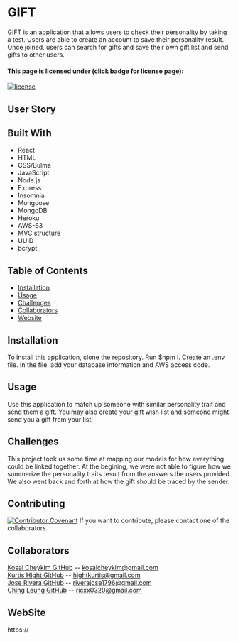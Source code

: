 # GIFT
GIFT is an application that allows users to check their personality by taking a test. Users are able to create an account to save their personality result. Once joined, users can search for gifts and save their own gift list and send gifts to other users. 

#### This page is licensed under (click badge for license page): 
[![license](https://img.shields.io/badge/License-MIT-yellow.svg)](https://opensource.org/licenses/MIT)

## User Story
<!-- As a busy person, when I use Flavor Express, I am able to view recipes. When I sign-up, I can login using my username and password. Once logged in, I am taken to my dashboard page. I can create a new recipe using the form, click create button and a newly created recipe will appear in my dashboard. When I click on one of my recipe photos or edit recipe button, I am taken to the edit page where I can edit the title, ingredients, direction, hint or photo by clicking the update recipe button or delete the recipe using the delete recipe button. When I click update recipe, then I am redirected to my dashboard and that recipe is updated. When I click on view recipe button or the recipe picture on the recipes page, I am taken to the single recipe where I can view the picture, ingredients, direction, express hint and rate the recipe with cookies icon or leave a comment, then click on rate it. I am able to delete any rating I have on the recipe and see other comments as well. If I am not logged in, I can see the recipe and the comments or ratings but cannot edit them even if they were posted by me. When I click on logout, I return to the main page. -->

## Built With
* React
* HTML
* CSS/Bulma
* JavaScript
* Node.js
* Express
* Insomnia
* Mongoose
* MongoDB
* Heroku
* AWS-S3
* MVC structure
* UUID
* bcrypt

## Table of Contents
* [Installation](#installation)
* [Usage](#usage)
* [Challenges](#challenges) 
* [Collaborators](#collaborators)
* [Website](#website)

## Installation
To install this application, clone the repository.
Run $npm i.
Create an .env file.
In the file, add your database information and AWS access code. 

## Usage
Use this application to match up someone with similar personality trait and send them a gift. You may also create your gift wish list and someone might send you a gift from your list!

## Challenges
This project took us some time at mapping our models for how everything could be linked together. At the begining, we were not able to figure how we summerize the personality traits result from the answers the users provided. We also went back and forth at how the gift should be traced by the sender.

## Contributing
[![Contributor Covenant](https://img.shields.io/badge/Contributor%20Covenant-2.1-4baaaa.svg)](code_of_conduct.md)
If you want to contribute, please contact one of the collaborators.

## Collaborators
[Kosal Cheykim GitHub](https://github.com/kcheykim) -- [kosalcheykim@gmail.com](mailto:kosalcheykim@gmail.com)<br/>
[Kurtis Hight GitHub](https://github.com/mockcomic) -- [hightkurtis@gmail.com](mailto:hightkurtis@gmail.com)<br/>
[Jose Rivera GitHub](https://github.com/jrera1796) -- [riverajose1796@gmail.com](mailto:riverajose1796@gmail.com)<br/>
[Ching Leung GitHub](https://github.com/ricky0320) -- [ricxx0320@gmail.com](mailto:ricxx0320@gmail.com)

## WebSite
https://<br />
<!-- ![gift](./XXXXXXXXXXXXXXXX?raw=true)<br /> -->